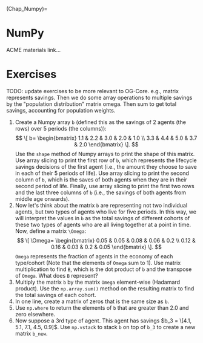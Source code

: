 (Chap_Numpy)=


# NumPy

ACME materials link...


# Exercises

TODO: update exercises to be more relevant to OG-Core. e.g., matrix represents savings.  Then we do some array operations to multiple savings by the "population distribution" matrix omega.  Then sum to get total savings, accounting for population weights.

1. Create a Numpy array `b` (defined this as the savings of 2 agents (the rows) over 5 periods (the columns)):
   $$ \[
b=
  \begin{bmatrix}
    1.1 & 2.2 & 3.0 & 2.0 & 1.0 \\
    3.3 & 4.4 & 5.0 & 3.7 & 2.0
  \end{bmatrix}
\].
$$
  Use the `shape` method of Numpy arrays to print the shape of this matrix.  Use array slicing to print the first row of `b`, which represents the lifecycle savings decisions of the first agent (i.e., the amount they choose to save in each of their 5 periods of life).  Use array slicing to print the second column of `b`, which is the saves of both agents when they are in their second period of life.  Finally, use array slicing to print the first two rows and the last three columns of `b` (i.e., the savings of both agents from middle age onwards).
1. Now let's think about the matrix `b` are representing not two individual agents, but two types of agents who live for five periods.  In this way, we will interpret the values in `b` as the total savings of different cohorts of these two types of agents who are all living together at a point in time.  Now, define a matrix `\Omega`:
     $$ \[
\Omega=
  \begin{bmatrix}
    0.05 & 0.05 & 0.08 & 0.06 & 0.2 \\
    0.12 & 0.16 & 0.03 & 0.2 & 0.05
  \end{bmatrix}
\].
$$
`Omega` represents the fraction of agents in the economy of each type/cohort (Note that the elements of `Omega` sum to 1). Use matrix multiplication to find `B`, which is the dot product of `b` and the transpose of `Omega`. What does `B` represent?
2. Multiply the matrix `b` by the matrix `Omega` element-wise (Hadamard product).  Use the `np.array.sum()` method on the resulting matrix to find the total savings of each cohort.
3. In one line, create a matrix of zeros that is the same size as `b`.
4. Use `np.where` to return the elements of `b` that are greater than 2.0 and zero elsewhere.
5. Now suppose a 3rd type of agent.  This agent has savings $b_3 = \[4.1, 5.1, 7.1, 4.5, 0.9]$.  Use `np.vstack` to stack `b` on top of `b_3` to create a new matrix `b_new`.